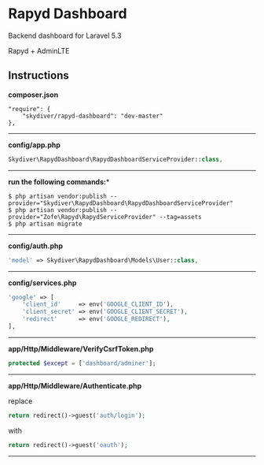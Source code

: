 # Rapyd Dashboard
Backend dashboard for Laravel 5.3

Rapyd + AdminLTE



## Instructions

**composer.json**
```
"require": {
	"skydiver/rapyd-dashboard": "dev-master"
},
```

---

**config/app.php**
```php
Skydiver\RapydDashboard\RapydDashboardServiceProvider::class,
```

---

**run the following commands:***
```
$ php artisan vendor:publish --provider="Skydiver\RapydDashboard\RapydDashboardServiceProvider"
$ php artisan vendor:publish --provider="Zofe\Rapyd\RapydServiceProvider" --tag=assets
$ php artisan migrate
```

---

**config/auth.php**
```php
'model' => Skydiver\RapydDashboard\Models\User::class,
```

---

**config/services.php**
```php
'google' => [
	'client_id'     => env('GOOGLE_CLIENT_ID'),
	'client_secret' => env('GOOGLE_CLIENT_SECRET'),
	'redirect'      => env('GOOGLE_REDIRECT'),
],
```
---

**app/Http/Middleware/VerifyCsrfToken.php**
```php
protected $except = ['dashboard/adminer'];
```

---

**app/Http/Middleware/Authenticate.php**

replace
```php
return redirect()->guest('auth/login');
```
with
```php
return redirect()->guest('oauth');
```

---

